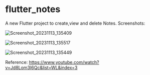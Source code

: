 # flutter_notes

A new Flutter project to create,view and delete Notes.
Screenshots:

![Screenshot_20231113_135409](https://github.com/AnunitaBiswas/flutter_notes/assets/150347870/5c6242c1-7b18-44d6-afde-5b189bdd1ebd)

![Screenshot_20231113_135517](https://github.com/AnunitaBiswas/flutter_notes/assets/150347870/9b94e6e8-d630-4af9-95fb-dc2d7a4f93ee)

![Screenshot_20231113_135449](https://github.com/AnunitaBiswas/flutter_notes/assets/150347870/a9320191-5e88-41f1-9ba6-3428b1e18523)


Reference:
https://www.youtube.com/watch?v=Jd8Lom3I6Qc&list=WL&index=3
